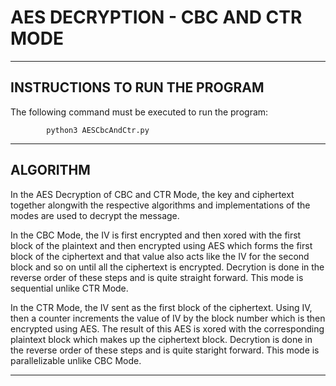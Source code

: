 # AES DECRYPTION - CBC AND CTR MODE
---------------------------------------
INSTRUCTIONS TO RUN THE PROGRAM
---------------------------------------

The following command must be executed to run the program:


            python3 AESCbcAndCtr.py

---------------------------------------
ALGORITHM
---------------------------------------

In the AES Decryption of CBC and CTR Mode, the key and
ciphertext together alongwith the respective algorithms and
implementations of the modes are used to decrypt the message.

In the CBC Mode, the IV is first encrypted and then xored with
the first block of the plaintext and then encrypted using AES
which forms the first block of the ciphertext and that value also
acts like the IV for the second block and so on until all the
ciphertext is encrypted. Decrytion is done in the reverse order
of these steps and is quite straight forward. This mode is
sequential unlike CTR Mode.

In the CTR Mode, the IV sent as the first block of the ciphertext.
Using IV, then a counter increments the value of IV by the block
number which is then encrypted using AES. The result of this AES is
xored with the corresponding plaintext block which makes up the
ciphertext block. Decrytion is done in the reverse order of these
steps and is quite staright forward. This mode is parallelizable
unlike CBC Mode.

---------------------------------------
